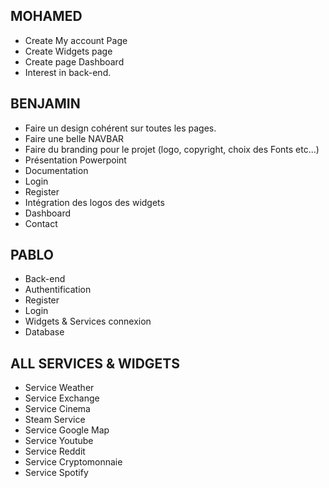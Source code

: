 ## MOHAMED

- Create My account Page
- Create Widgets page
- Create page Dashboard
- Interest in back-end.



## BENJAMIN

- Faire un design cohérent sur toutes les pages.
- Faire une belle NAVBAR
- Faire du branding pour le projet (logo, copyright, choix des Fonts etc...)
- Présentation Powerpoint
- Documentation
- Login 
- Register
- Intégration des logos des widgets
- Dashboard
- Contact



## PABLO

- Back-end
- Authentification 
- Register
- Login
- Widgets & Services connexion
- Database




## ALL SERVICES & WIDGETS

- Service Weather
- Service Exchange
- Service Cinema
- Steam Service
- Service Google Map
- Service Youtube
- Service Reddit
- Service Cryptomonnaie
- Service Spotify